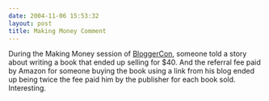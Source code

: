 ```yaml
---
date: 2004-11-06 15:53:32
layout: post
title: Making Money Comment
---
```


During the Making Money session of [BloggerCon](http://www.bloggercon.org), someone told a story about writing a book that ended up selling for $40. And the referral fee paid by Amazon for someone buying the book using a link from his blog ended up being twice the fee paid him by the publisher for each book sold. Interesting.
